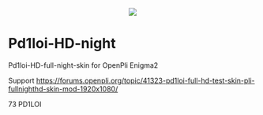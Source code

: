 
<p align="center">
<a href="https://www.buienradar.nl" target="_blank"><img border="0" src="https://api.buienradar.nl/image/1.0/RadarMapNL?w=500&h=512"></a>

# Pd1loi-HD-night
Pd1loi-HD-full-night-skin for OpenPli  Enigma2

Support https://forums.openpli.org/topic/41323-pd1loi-full-hd-test-skin-pli-fullnighthd-skin-mod-1920x1080/


73 PD1LOI
